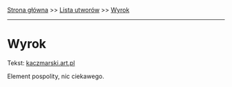 [Strona główna](../index.md) >> [Lista utworów](../list.md) >> [Wyrok](656.md)

---

# Wyrok

Tekst: [kaczmarski.art.pl](https://www.kaczmarski.art.pl/tworczosc/wiersze/wyrok/)

Element pospolity, nic ciekawego.